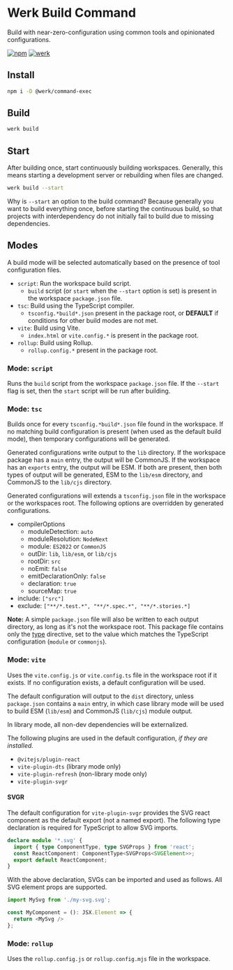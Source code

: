 # Werk Build Command

Build with near-zero-configuration using common tools and opinionated configurations.

[![npm](https://img.shields.io/npm/v/@werk/command-build?label=NPM)](https://www.npmjs.com/package/@werk/command-build)
[![werk](https://img.shields.io/npm/v/@werk/cli?label=Werk&color=purple)](https://www.npmjs.com/package/@werk/cli)

## Install

```sh
npm i -D @werk/command-exec
```

## Build

```sh
werk build
```

## Start

After building once, start continuously building workspaces. Generally, this means starting a development server or rebuilding when files are changed.

```sh
werk build --start
```

Why is `--start` an option to the build command? Because generally you want to build everything once, before starting the continuous build, so that projects with interdependency do not initially fail to build due to missing dependencies.

## Modes

A build mode will be selected automatically based on the presence of tool configuration files.

- `script`: Run the workspace build script.
  - `build` script (or `start` when the `--start` option is set) is present in the workspace `package.json` file.
- `tsc`: Build using the TypeScript compiler.
  - `tsconfig.*build*.json` present in the package root, or **DEFAULT** if conditions for other build modes are not met.
- `vite`: Build using Vite.
  - `index.html` or `vite.config.*` is present in the package root.
- `rollup`: Build using Rollup.
  - `rollup.config.*` present in the package root.

### Mode: `script`

Runs the `build` script from the workspace `package.json` file. If the `--start` flag is set, then the `start` script will be run after building.

### Mode: `tsc`

Builds once for every `tsconfig.*build*.json` file found in the workspace. If no matching build configuration is present (when used as the default build mode), then temporary configurations will be generated.

Generated configurations write output to the `lib` directory. If the workspace package has a `main` entry, the output will be CommonJS. If the workspace has an `exports` entry, the output will be ESM. If both are present, then both types of output will be generated, ESM to the `lib/esm` directory, and CommonJS to the `lib/cjs` directory.

Generated configurations will extends a `tsconfig.json` file in the workspace or the workspaces root. The following options are overridden by generated configurations.

- compilerOptions
  - moduleDetection: `auto`
  - moduleResolution: `NodeNext`
  - module: `ES2022` or `CommonJS`
  - outDir: `lib`, `lib/esm`, or `lib/cjs`
  - rootDir: `src`
  - noEmit: `false`
  - emitDeclarationOnly: `false`
  - declaration: `true`
  - sourceMap: `true`
- include: `["src"]`
- exclude: `["**/*.test.*", "**/*.spec.*", "**/*.stories.*]`

**Note:** A simple `package.json` file will also be written to each output directory, as long as it's not the workspace root. This package file contains only the [type](https://nodejs.org/api/packages.html#type) directive, set to the value which matches the TypeScript configuration (`module` or `commonjs`).

### Mode: `vite`

Uses the `vite.config.js` or `vite.config.ts` file in the workspace root if it exists. If no configuration exists, a default configuration will be used.

The default configuration will output to the `dist` directory, unless `package.json` contains a `main` entry, in which case library mode will be used to build ESM (`lib/esm`) and CommonJS (`lib/cjs`) module output.

In library mode, all non-dev dependencies will be externalized.

The following plugins are used in the default configuration, _if they are installed._

- `@vitejs/plugin-react`
- `vite-plugin-dts` (library mode only)
- `vite-plugin-refresh` (non-library mode only)
- `vite-plugin-svgr`

#### SVGR

The default configuration for `vite-plugin-svgr` provides the SVG react component as the default export (not a named export). The following type declaration is required for TypeScript to allow SVG imports.

```ts
declare module '*.svg' {
  import { type ComponentType, type SVGProps } from 'react';
  const ReactComponent: ComponentType<SVGProps<SVGElement>>;
  export default ReactComponent;
}
```

With the above declaration, SVGs can be imported and used as follows. All SVG element props are supported.

```ts
import MySvg from './my-svg.svg';

const MyComponent = (): JSX.Element => {
  return <MySvg />
};
```

### Mode: `rollup`

Uses the `rollup.config.js` or `rollup.config.mjs` file in the workspace.
